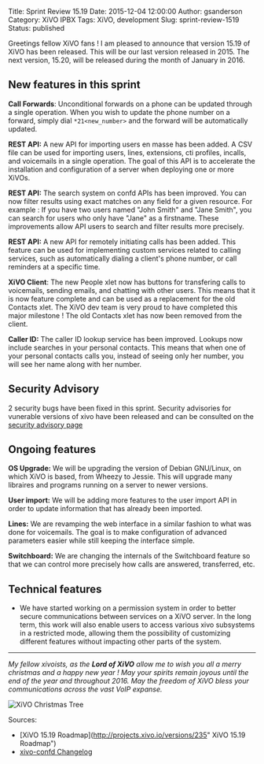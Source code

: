 Title: Sprint Review 15.19
Date: 2015-12-04 12:00:00
Author: gsanderson
Category: XiVO IPBX
Tags: XiVO, development
Slug: sprint-review-1519
Status: published

Greetings fellow XiVO fans ! I am pleased to announce that version 15.19 of XiVO has been released.
This will be our last version released in 2015. The next version, 15.20, will be released during
the month of January in 2016.

New features in this sprint
---------------------------

**Call Forwards**: Unconditional forwards on a phone can be updated through a single operation. When you wish
to update the phone number on a forward, simply dial ```*21<new_number>``` and the forward will be
automatically updated.

**REST API:** A new API for importing users en masse has been added. A CSV file can be used for
importing users, lines, extensions, cti profiles, incalls, and voicemails in a single operation. The
goal of this API is to accelerate the installation and configuration of a server when deploying one
or more XiVOs.

**REST API:** The search system on confd APIs has been improved. You can now filter results using
exact matches on any field for a given resource. For example : If you have two users named "John
Smith" and "Jane Smith", you can search for users who only have "Jane" as a firstname. These
improvements allow API users to search and filter results more precisely.

**REST API:** A new API for remotely initiating calls has been added. This feature can be used
for implementing custom services related to calling services, such as automatically dialing
a client's phone number, or call reminders at a specific time.

**XiVO Client**: The new People xlet now has buttons for transfering calls to voicemails, sending
emails, and chatting with other users. This means that it is now feature complete and can be used as
a replacement for the old Contacts xlet. The XiVO dev team is very proud to have completed this major
milestone ! The old Contacts xlet has now been removed from the client.

**Caller ID:** The caller ID lookup service has been improved. Lookups now include searches in your
personal contacts. This means that when one of your personal contacts calls you, instead of seeing
only her number, you will see her name along with her number.


Security Advisory
-----------------

2 security bugs have been fixed in this sprint. Security advisories for vunerable versions of xivo
have been released and can be consulted on the [security advisory page](http://mirror.xivo.io/security)


Ongoing features
----------------

**OS Upgrade:** We will be upgrading the version of Debian GNU/Linux, on which XiVO is based, from
Wheezy to Jessie. This will upgrade many libraires and programs running on
a server to newer versions.

**User import:** We will be adding more features to the user import API in order
to update information that has already been imported.

**Lines:** We are revamping the web interface in a similar fashion to what was done for
voicemails. The goal is to make configuration of advanced parameters easier while
still keeping the interface simple.

**Switchboard:** We are changing the internals of the Switchboard feature so that
we can control more precisely how calls are answered, transferred, etc.


Technical features
------------------

 * We have started working on a permission system in order to better secure communications between
 services on a XiVO server. In the long term, this work will also enable users to access
 various xivo subsystems in a restricted mode, allowing them the possibility of customizing
 different features without impacting other parts of the system.

---

*My fellow xivoists, as the **Lord of XiVO** allow me to wish you all a merry christmas and a
happy new year ! May your spirits remain joyous until the end of the year and throughout 2016.
May the freedom of XiVO bless your communications across the vast VoIP expanse.*

![XiVO Christmas Tree]({filename}/images/blog/xivo_xmas_tree_2015.jpg)

Sources:

* [XiVO 15.19 Roadmap](http://projects.xivo.io/versions/235" XiVO 15.19 Roadmap")
* [xivo-confd Changelog](http://documentation.xivo.io/en/latest/api_sdk/rest_api/confd/changelog.html)
